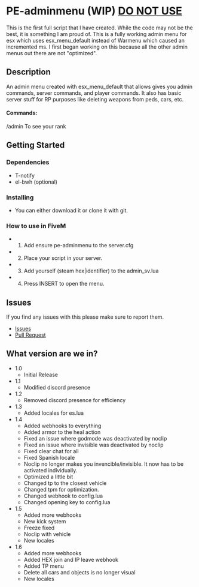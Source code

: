 # PE-adminmenu (WIP) [DO NOT USE](https://www.safetysign.com/images/source/large-images/R5332.png)

This is the first full script that I have created. While the code may not be the best, it is something I am proud of. This is a fully working admin menu for esx which uses esx_menu_default instead of Warmenu which caused an incremented ms. I first began working on this because all the other admin menus out there are not "optimized".

## Description

An admin menu created with esx_menu_default that allows gives you admin commands, server commands, and player commands. It also has basic server stuff for RP purposes like deleting weapons from peds, cars, etc.

#### Commands:
/admin To see your rank

## Getting Started

### Dependencies

* T-notify
* el-bwh (optional)

### Installing

* You can either download it or clone it with git.

### How to use in FiveM

* 1) Add ensure pe-adminmenu to the server.cfg
* 2) Place your script in your server.
* 3) Add yourself (steam hex|identifier) to the admin_sv.lua
* 4) Press INSERT to open the menu.

## Issues

If you find any issues with this please make sure to report them.
* [Issues](https://github.com/Project-Entity/pe-adminmenu/issues)
* [Pull Request](https://github.com/Project-Entity/pe-adminmenu/pulls)

## What version are we in?

* 1.0
    * Initial Release
* 1.1
    * Modified discord presence
* 1.2
    * Removed discord presence for efficiency
* 1.3
    * Added locales for es.lua
* 1.4
    * Added webhooks to everything
    * Added armor to the heal action
    * Fixed an issue where godmode was deactivated by noclip
    * Fixed an issue where invisible was deactivated by noclip
    * Fixed clear chat for all
    * Fixed Spanish locale
    * Noclip no longer makes you invencible/invisible. It now has to be activated individually.
    * Optimized a little bit
    * Changed tp to the closest vehicle
    * Changed tpm for optimization.
    * Changed webhook to config.lua
    * Changed opening key to config.lua
* 1.5
    * Added more webhooks
    * New kick system
    * Freeze fixed
    * Noclip with vehicle
    * New locales
* 1.6
    * Added more webhooks
    * Added HEX join and IP leave webhook
    * Added TP menu
    * Delete all cars and objects is no longer visual
    * New locales
    
